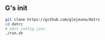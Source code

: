 ## G's init

```sh
git clone https://github.com/glejeune/dotrc
cd dotrc
# edit config.json
./run.sh
```

